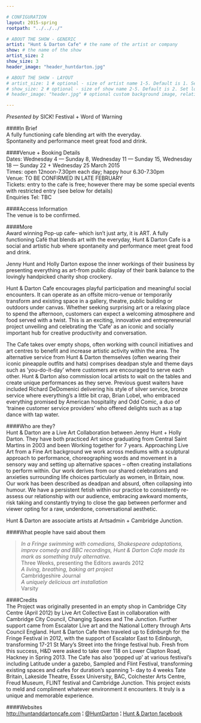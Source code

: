 ```yaml
---

# CONFIGURATION
layout: 2015-spring
rootpath: "../../../"

# ABOUT THE SHOW - GENERIC
artist: "Hunt & Darton Cafe" # the name of the artist or company
show: # the name of the show
artist_size: 2
show_size: 3
header_image: "header_huntdarton.jpg"

# ABOUT THE SHOW - LAYOUT
# artist_size: 1 # optional - size of artist name 1-5. Default is 1. Set longer names to lower values
# show_size: 2 # optional - size of show name 2-5. Default is 2. Set longer names to lower values
# header_image: "header.jpg" # optional custom background image, relative to current page

---
```

*Presented by* SICK! Festival + Word of Warning         
           
####In Brief     
A fully functioning cafe blending art with the everyday.<br>Spontaneity and performance meet great food and drink.       
                      
####Venue + Booking Details      
Dates: Wednesday 4 — Sunday 8, Wednesday 11 — Sunday 15, Wednesday 18 — Sunday 22 + Wednesday 25 March 2015              
Times: open 12noon-7.30pm each day; happy hour 6.30-7.30pm       
Venue: TO BE CONFIRMED IN LATE FEBRUARY         
Tickets: entry to the cafe is free; however there may be some special events with restricted entry (see below for details)             
Enquiries Tel: TBC    
           
####Access Information      
The venue is to be confirmed.             
           
####More   
Award winning Pop-up cafe– which isn’t just arty, it is ART. A fully functioning Café that blends art with the everyday, Hunt & Darton Cafe is a social and artistic hub where spontaneity and performance meet great food and drink. 

Jenny Hunt and Holly Darton expose the inner workings of their business by presenting everything as art-from public display of their bank balance to the lovingly handpicked charity shop crockery.

Hunt & Darton Cafe encourages playful participation and meaningful social encounters. It can operate as an offsite micro-venue or temporarily transform and existing space in a gallery, theatre, public building or outdoors under canvas. Whether seeking surprising art or a relaxing place to spend the afternoon, customers can expect a welcoming atmosphere and food served with a twist. This is an exciting, innovative and entrepreneurial project unveiling and celebrating the ‘Cafe’ as an iconic and socially important hub for creative productivity and conversation. 

The Cafe takes over empty shops, often working with council initiatives and art centres to benefit and increase artistic activity within the area. The alternative service from Hunt & Darton themselves (often wearing their iconic pineapple outfits and hats) comprises deadpan style and theme days such as ‘you-do-it-day’ where customers are encouraged to serve each other. Hunt & Darton also commission local artists to wait on the tables and create unique performances as they serve. Previous guest waiters have included Richard DeDomenici delivering his style of silver service, bronze service where everything’s a little bit crap, Brian Lobel, who embraced everything promised by American hospitality and Odd Comic, a duo of ‘trainee customer service providers’ who offered delights such as a tap dance with tap water.
                      
####Who are they?                
Hunt & Darton are a Live Art Collaboration between Jenny Hunt + Holly Darton. They have both practiced Art since graduating from Central Saint Martins in 2003 and been Working together for 7 years. Approaching Live Art from a Fine Art background we work across mediums with a sculptural approach to performance, choreographing words and movement in a sensory way and setting up alternative spaces – often creating installations to perform within. Our work derives from our shared celebrations and anxieties surrounding life choices particularly as women, in Britain, now. Our work has been described as deadpan and absurd, often collapsing into humour. We have a persistent fetish within our practice to consistently re-assess our relationship with our audience, embracing awkward moments, risk taking and constantly trying to close the gap between performer and viewer opting for a raw, underdone, conversational aesthetic.            
                      
Hunt & Darton are associate artists at Artsadmin + Cambridge Junction.
                      
####What people have said about them         
>*In a Fringe swimming with comedians, Shakespeare adaptations, improv comedy and BBC recordings, Hunt & Darton Cafe made its mark as something truly alternative.*<br>Three Weeks, presenting the Editors awards 2012           
>*A living, breathing, baking art project*<br>Cambridgeshire Journal         
>*A uniquely delicious art installation*<br>Varsity               
           
####Credits    
The Project was originally presented in an empty shop in Cambridge City Centre (April 2012) by Live Art Collective East in collaboration with Cambridge City Council, Changing Spaces and The Junction. Further support came from Escalator Live art and the National Lottery through Arts Council England. Hunt & Darton Cafe then traveled up to Edinburgh for the Fringe Festival in 2012, with the support of Escalator East to Edinburgh, transforming 17-21 St Mary’s Street into the fringe festival hub. Fresh from this success, H&D were asked to take over 118 on Lower Clapton Road, Hackney in Spring 2013. The Cafe has also ‘popped up’ at various festival’s including Latitude under a gazebo, Sampled and Flint Festival, transforming existing spaces and cafes for duration’s spanning 1- day to 4 weeks Tate Britain, Lakeside Theatre, Essex University, BAC, Colchester Arts Centre, Freud Museum, FLINT festival and Cambridge Junction. This project exists to meld and compliment whatever environment it encounters. It truly is a unique and memorable experience.      
           
####Websites    
<http://huntanddartoncafe.com> ¦ [@HuntDarton](http://twitter.com/HuntDarton) ¦ [Hunt & Darton facebook](http://www.facebook.com/huntanddartoncafe)
